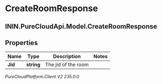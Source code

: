 # CreateRoomResponse

## ININ.PureCloudApi.Model.CreateRoomResponse

## Properties

|Name | Type | Description | Notes|
|------------ | ------------- | ------------- | -------------|
| **Jid** | **string** | The jid of the room | |



_PureCloudPlatform.Client.V2 235.0.0_
